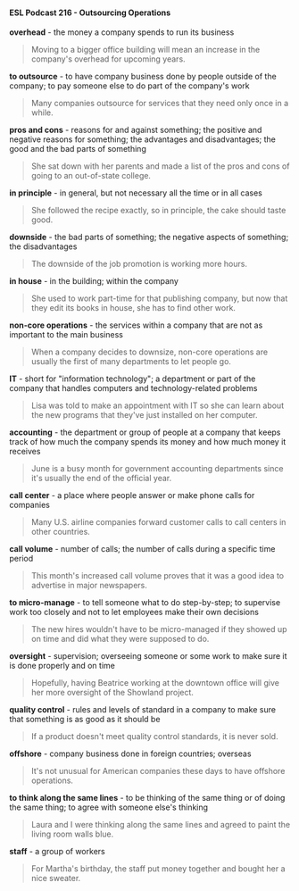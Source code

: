 #### ESL Podcast 216 - Outsourcing Operations

**overhead** - the money a company spends to run its business

> Moving to a bigger office building will mean an increase in the company's
overhead for upcoming years.

**to outsource** - to have company business done by people outside of the
company; to pay someone else to do part of the company's work

> Many companies outsource for services that they need only once in a while.

**pros and cons** - reasons for and against something; the positive and negative
reasons for something; the advantages and disadvantages; the good and the bad
parts of something

> She sat down with her parents and made a list of the pros and cons of going to
an out-of-state college.

**in principle** - in general, but not necessary all the time or in all cases

> She followed the recipe exactly, so in principle, the cake should taste good.

**downside** - the bad parts of something; the negative aspects of something; the
disadvantages

> The downside of the job promotion is working more hours.

**in house** - in the building; within the company

> She used to work part-time for that publishing company, but now that they edit
its books in house, she has to find other work.

**non-core operations** - the services within a company that are not as important
to the main business

> When a company decides to downsize, non-core operations are usually the first
of many departments to let people go.

**IT** - short for "information technology"; a department or part of the company that
handles computers and technology-related problems

> Lisa was told to make an appointment with IT so she can learn about the new
programs that they've just installed on her computer.

**accounting** - the department or group of people at a company that keeps track
of how much the company spends its money and how much money it receives

> June is a busy month for government accounting departments since it's usually
the end of the official year.

**call center** - a place where people answer or make phone calls for companies

> Many U.S. airline companies forward customer calls to call centers in other
countries.

**call volume** - number of calls; the number of calls during a specific time period

> This month's increased call volume proves that it was a good idea to advertise
in major newspapers.

**to micro-manage** - to tell someone what to do step-by-step; to supervise work
too closely and not to let employees make their own decisions

> The new hires wouldn't have to be micro-managed if they showed up on time
and did what they were supposed to do.

**oversight** - supervision; overseeing someone or some work to make sure it is
done properly and on time

> Hopefully, having Beatrice working at the downtown office will give her more
oversight of the Showland project.

**quality control** - rules and levels of standard in a company to make sure that
something is as good as it should be

> If a product doesn't meet quality control standards, it is never sold.

**offshore** - company business done in foreign countries; overseas

> It's not unusual for American companies these days to have offshore
operations.

**to think along the same lines** - to be thinking of the same thing or of doing the
same thing; to agree with someone else's thinking

> Laura and I were thinking along the same lines and agreed to paint the living
room walls blue.

**staff** - a group of workers

> For Martha's birthday, the staff put money together and bought her a nice
sweater.

